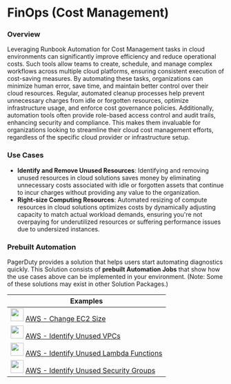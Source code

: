# FinOps (Cost Management)

### Overview

Leveraging Runbook Automation for Cost Management tasks in cloud environments can significantly improve efficiency and reduce operational costs. Such tools allow teams to create, schedule, and manage complex workflows across multiple cloud platforms, ensuring consistent execution of cost-saving measures. By automating these tasks, organizations can minimize human error, save time, and maintain better control over their cloud resources. Regular, automated cleanup processes help prevent unnecessary charges from idle or forgotten resources, optimize infrastructure usage, and enforce cost governance policies. Additionally, automation tools often provide role-based access control and audit trails, enhancing security and compliance. This makes them invaluable for organizations looking to streamline their cloud cost management efforts, regardless of the specific cloud provider or infrastructure setup.

### Use Cases

- **Identify and Remove Unused Resources**: Identifying and removing unused resources in cloud solutions saves money by eliminating unnecessary costs associated with idle or forgotten assets that continue to incur charges without providing any value to the organization.
- **Right-size Computing Resources**: Automated resizing of compute resources in cloud solutions optimizes costs by dynamically adjusting capacity to match actual workload demands, ensuring you're not overpaying for underutilized resources or suffering performance issues due to undersized instances.


### Prebuilt Automation 
PagerDuty provides a solution that helps users start automating diagnostics quickly. This Solution consists of **prebuilt Automation Jobs** that show how the use cases above can be implemented in your environment.  (Note: Some of these solutions may exist in other Solution Packages.)


| Examples |
| --- |
| <img src="/assets/img/aws-logo.png" width="30" height="30"> [AWS - Change EC2 Size](/learning/solutions/cost-management/aws-change-ec2-size.md) |
| <img src="/assets/img/aws-logo.png" width="30" height="30"> [AWS - Identify Unused VPCs](/learning/solutions/cost-management/aws-list-unused-vpcs.md) |
| <img src="/assets/img/aws-logo.png" width="30" height="30"> [AWS - Identify Unused Lambda Functions](/learning/solutions/cost-management/aws-list-unused-lambda.md) |
| <img src="/assets/img/aws-logo.png" width="30" height="30"> [AWS - Identify Unused Security Groups](/learning/solutions/cost-management/aws-list-unused-securitygroups.md) |